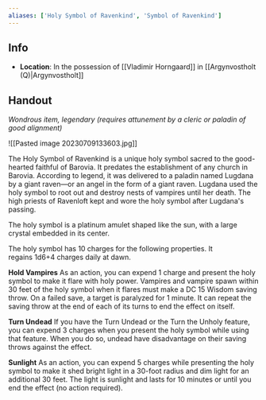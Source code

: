 ```yaml
---
aliases: ['Holy Symbol of Ravenkind', 'Symbol of Ravenkind']
---
```

## Info
- **Location**: In the possession of [[Vladimir Horngaard]] in [[Argynvostholt (Q)|Argynvostholt]]

## Handout
_Wondrous item, legendary (requires attunement by a cleric or paladin of good alignment)_

![[Pasted image 20230709133603.jpg]]

The Holy Symbol of Ravenkind is a unique holy symbol sacred to the good-hearted faithful of Barovia. It predates the establishment of any church in Barovia. According to legend, it was delivered to a paladin named Lugdana by a giant raven—or an angel in the form of a giant raven. Lugdana used the holy symbol to root out and destroy nests of vampires until her death. The high priests of Ravenloft kept and wore the holy symbol after Lugdana's passing.

The holy symbol is a platinum amulet shaped like the sun, with a large crystal embedded in its center.

The holy symbol has 10 charges for the following properties. It regains 1d6+4 charges daily at dawn.

**Hold Vampires**
As an action, you can expend 1 charge and present the holy symbol to make it flare with holy power. Vampires and vampire spawn within 30 feet of the holy symbol when it flares must make a DC 15 Wisdom saving throw. On a failed save, a target is paralyzed for 1 minute. It can repeat the saving throw at the end of each of its turns to end the effect on itself.

**Turn Undead**
If you have the Turn Undead or the Turn the Unholy feature, you can expend 3 charges when you present the holy symbol while using that feature. When you do so, undead have disadvantage on their saving throws against the effect.

**Sunlight**
As an action, you can expend 5 charges while presenting the holy symbol to make it shed bright light in a 30-foot radius and dim light for an additional 30 feet. The light is sunlight and lasts for 10 minutes or until you end the effect (no action required).